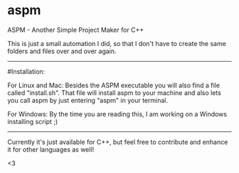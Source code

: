 # aspm
ASPM - Another Simple Project Maker for C++

This is just a small automation I did, so that I don't have to create the same folders
and files over and over again.

-----------
#Installation:

For Linux and Mac:
	Besides the ASPM executable you will also find a file called "install.sh". That
	file will install aspm to your machine and also lets you call aspm by just
	entering "aspm" in your terminal.

For Windows:
	By the time you are reading this, I am working on a Windows installing script ;)

---------

Currently it's just available for C++, but feel free to contribute and enhance it for
other languages as well!

<3
